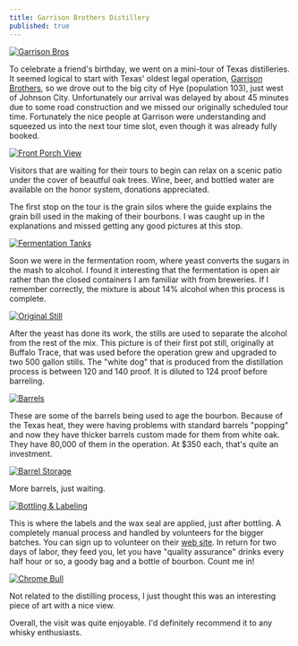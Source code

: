 ```yaml
---
title: Garrison Brothers Distillery
published: true
---
```


[![][logo]][1]

To celebrate a friend's birthday, we went on a mini-tour of Texas distilleries.  It seemed logical to start with Texas' oldest legal operation, [Garrison Brothers][0], so we drove out to the big city of Hye (population 103), just west of Johnson City. Unfortunately our arrival was delayed by about 45 minutes due to some road construction and we missed our originally scheduled tour time.  Fortunately the nice people at Garrison were understanding and squeezed us into the next tour time slot, even though it was already fully booked.

[![][porchview]][2]

Visitors that are waiting for their tours to begin can relax on a scenic patio under the cover of beautful oak trees. Wine, beer, and bottled water are available on the honor system, donations appreciated.

The first stop on the tour is the grain silos where the guide explains the grain bill used in the making of their bourbons.  I was caught up in the explanations and missed getting any good pictures at this stop.  

[![][fermentation]][3]

Soon we were in the fermentation room, where yeast converts the sugars in the mash to alcohol. I found it interesting that the fermentation is open air rather than the closed containers I am familiar with from breweries. If I remember correctly, the mixture is about 14% alcohol when this process is complete.

[![][still]][4]

After the yeast has done its work, the stills are used to separate the alcohol from the rest of the mix.  This picture is of their first pot still, originally at Buffalo Trace, that was used before the operation grew and upgraded to two 500 gallon stills. The "white dog" that is produced from the distillation process is between 120 and 140 proof. It is diluted to 124 proof before barreling.

[![][barrels]][6]

These are some of the barrels being used to age the bourbon.  Because of the Texas heat, they were having problems with standard barrels "popping" and now they have thicker barrels custom made for them from white oak.  They have 80,000 of them in the operation.  At $350 each, that's quite an investment.

[![][morebarrels]][7]

More barrels, just waiting.

[![][bottling]][8]

This is where the labels and the wax seal are applied, just after bottling.  A completely manual process and handled by volunteers for the bigger batches.  You can sign up to volunteer on their [web site][0].  In return for two days of labor, they feed you, let you have "quality assurance" drinks every half hour or so, a goody bag and a bottle of bourbon.  Count me in!

[![][bull]][5]

Not related to the distilling process, I just thought this was an interesting piece of art with a nice view.

Overall, the visit was quite enjoyable.  I'd definitely recommend it to any whisky enthusiasts.

[0]: http://www.garrisonbros.com/

[1]: https://www.flickr.com/photos/highlycaffeinated/16825268615
[logo]: https://farm8.staticflickr.com/7655/16825268615_0839bbf986_z.jpg "Garrison Bros"

[2]: https://www.flickr.com/photos/highlycaffeinated/16639156699
[porchview]: https://farm9.staticflickr.com/8710/16639156699_388ba376e6_z.jpg "Front Porch View"

[3]: https://www.flickr.com/photos/highlycaffeinated/16205337653
[fermentation]: https://farm8.staticflickr.com/7585/16205337653_80b4213f75_z.jpg "Fermentation Tanks"

[4]: https://www.flickr.com/photos/highlycaffeinated/16637710468
[still]: https://farm9.staticflickr.com/8716/16637710468_f186a0e5cc_z.jpg "Original Still"

[5]: https://www.flickr.com/photos/highlycaffeinated/16637715918
[bull]: https://farm8.staticflickr.com/7629/16637715918_43f4eaa2b9_z.jpg "Chrome Bull"

[6]: https://www.flickr.com/photos/highlycaffeinated/16639167969
[barrels]: https://farm9.staticflickr.com/8630/16639167969_34ebd03e15_z.jpg "Barrels"

[7]: https://www.flickr.com/photos/highlycaffeinated/16617972167
[morebarrels]: https://farm8.staticflickr.com/7637/16617972167_8fa769ef92_z.jpg "Barrel Storage"

[8]: https://www.flickr.com/photos/highlycaffeinated/16639163799
[bottling]: https://farm8.staticflickr.com/7605/16639163799_30542382b7_z.jpg "Bottling & Labeling"